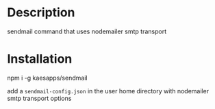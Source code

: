# Description

sendmail command that uses nodemailer smtp transport

# Installation

npm i -g kaesapps/sendmail

add a `sendmail-config.json` in the user home directory with nodemailer smtp transport options
